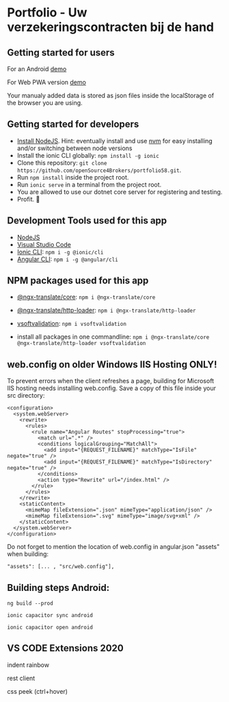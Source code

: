 # Portfolio - Uw verzekeringscontracten bij de hand
## Getting started for users
For an Android [demo](https://play.google.com/store/apps/details?id=be.vsoft.portfolio)

For Web PWA version [demo](https://portfolio.rv-services.be)

Your manualy added data is stored as json files inside the localStorage of the browser you are using.

## Getting started for developers
- [Install NodeJS](https://nodejs.org/). Hint: eventually install and use [nvm](https://medium.com/@Joachim8675309/installing-node-js-with-nvm-4dc469c977d9) for easy installing and/or switching between node versions
- Install the ionic CLI globally: `npm install -g ionic`
- Clone this repository: `git clone https://github.com/openSource4Brokers/portfolio58.git`.
- Run `npm install` inside the project root.
- Run `ionic serve` in a terminal from the project root.
- You are allowed to use our dotnet core server for registering and testing.
- Profit. :tada:

## Development Tools used for this app
- [NodeJS](https://nodejs.org/)
- [Visual Studio Code](https://code.visualstudio.com/)
- [Ionic CLI](https://www.npmjs.com/package/@ionic/cli): `npm i -g @ionic/cli`
- [Angular CLI](https://www.npmjs.com/package/@angular/cli): `npm i -g @angular/cli`

## NPM packages used for this app
- [@ngx-translate/core](https://www.npmjs.com/package/@ngx-translate/core): `npm i @ngx-translate/core`
- [@ngx-translate/http-loader](https://www.npmjs.com/package/@ngx-translate/http-loader): `npm i @ngx-translate/http-loader`
- [vsoftvalidation](https://www.npmjs.com/package/vsoftvalidation): `npm i vsoftvalidation`

- install all packages in one commandline: `npm i @ngx-translate/core @ngx-translate/http-loader vsoftvalidation`

## web.config on older Windows IIS Hosting ONLY!
To prevent errors when the client refreshes a page, building for Microsoft IIS hosting needs installing web.config. Save a copy of this file inside your src directory:
```
<configuration>
  <system.webServer>
    <rewrite>
      <rules>
        <rule name="Angular Routes" stopProcessing="true">
          <match url=".*" />
          <conditions logicalGrouping="MatchAll">
            <add input="{REQUEST_FILENAME}" matchType="IsFile" negate="true" />
            <add input="{REQUEST_FILENAME}" matchType="IsDirectory" negate="true" />
          </conditions>
          <action type="Rewrite" url="/index.html" />
        </rule>
      </rules>
    </rewrite>
    <staticContent>
      <mimeMap fileExtension=".json" mimeType="application/json" />
      <mimeMap fileExtension=".svg" mimeType="image/svg+xml" />
    </staticContent>
  </system.webServer>
</configuration>
```
Do not forget to mention the location of web.config in angular.json "assets" when building: 
```
"assets": [... , "src/web.config"],
```

## Building steps Android:
`ng build --prod`

`ionic capacitor sync android`

`ionic capacitor open android`


## VS CODE Extensions 2020

indent rainbow

rest client 

css peek (ctrl+hover)
